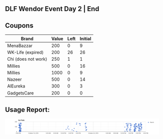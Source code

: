 ## DLF Wendor Event Day 2 | End

## Coupons

| Brand | Value | Left | Initial |
| ---- | ---- | ---- | --- |
| MenaBazzar | 200 | 0 | 9 |
| WK-Life (expired) | 200 | 26 | 26 |
| Chi (does not work)   | 250  | 1| 1 |
|   Millies   |   500 |   0  |   16   |
|   Millies | 1000  |   0  | 9 |
| Nazeer    | 500   |   0  |   14   |
|   AlEureka    |   300 | 0 | 3|
| GadgetsCare   |   200 |   0   | 0 |


## Usage Report:
![Posts ScatterPlot](./posts.png)



